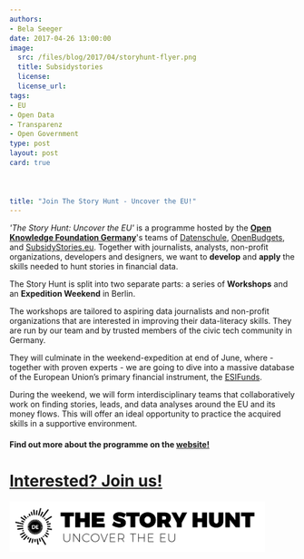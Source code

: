 ```yaml
---
authors:
- Bela Seeger
date: 2017-04-26 13:00:00
image:
  src: /files/blog/2017/04/storyhunt-flyer.png
  title: Subsidystories
  license:
  license_url:
tags:
- EU
- Open Data
- Transparenz
- Open Government
type: post
layout: post
card: true



title: "Join The Story Hunt - Uncover the EU!"
---
```

<div class="row">
	<div class="col-lg-4 col-lg-offset-2">
		<p><i>'The Story Hunt: Uncover the EU'</i> is a programme hosted by the <a href="http://okfn.de"><b>Open Knowledge Foundation Germany</b></a>'s teams of <a href="http://datenschule.de">Datenschule</a>, <a href="http://openbudgets.eu">OpenBudgets</a>, and <a href="http://subsidystories.eu">SubsidyStories.eu</a>. Together with journalists, analysts, non-profit organizations, developers and designers, we want to <b>develop</b> and <b>apply</b> the skills needed to hunt stories in financial data.</p>
		<p>
		The Story Hunt is split into two separate parts: a series of <b>Workshops</b> and an <b>Expedition Weekend</b> in Berlin.
		</p>
		<p>
		The workshops are tailored to aspiring data journalists and non-profit organizations that are interested in improving their data-literacy skills. They are run by our team and by trusted members of the civic tech community in Germany.</p>
	</div>
	<div class="col-lg-4">
		<p>They will culminate in the weekend-expedition at end of June, where - together with proven experts - we are going to dive into a massive database of the European Union’s primary financial instrument, the <a href="https://ec.europa.eu/info/funding-tenders/european-structural-and-investment-funds_en">ESIFunds</a>.
		</p> 
		<p>During the weekend, we will form interdisciplinary teams that collaboratively work on finding stories, leads, and data analyses around the EU and its money flows. This will offer an ideal opportunity to practice the acquired skills in a supportive environment. 
		</p>
		<p><h4>Find out more about the programme on the <a href="https://storyhunt.de">website!</a></h4></p>
	</div>
</div>
<p>
<h1><a href="https://goo.gl/forms/GZEG4gJmULZG9ITH3">Interested? Join us!</a></h1>
<img src="/files/blog/2017/04/storyhunt-logo-black.png" width="450px">
</p>
